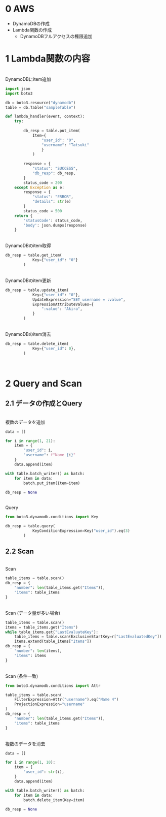 # 0 AWS

* DynamoDBの作成
* Lambda関数の作成
  * DynamoDBフルアクセスの権限追加

# 1 Lambda関数の内容

<br>
DynamoDBにitem追加

```python
import json
import boto3

db = boto3.resource("dynamodb")
table = db.Table("sampleTable")

def lambda_handler(event, context):
    try:
        
        db_resp = table.put_item(
            Item={
                "user_id": "0",
                "username": "Tatsuki"
                }
            )
            
        response = {
            "status": "SUCCESS",
            "db_resp": db_resp,
        }
        status_code = 200
    except Exception as e:
        response = {
            "status": "ERROR",
            "details": str(e)
        }
        status_code = 500
    return {
        'statusCode': status_code,
        'body': json.dumps(response)
    }
```

<br>
DynamoDBのitem取得

```python
db_resp = table.get_item(
            Key={"user_id": "0"}
        )
```

<br>
DynamoDBのitem更新

```python
db_resp = table.update_item(
            Key={"user_id": "0"},
            UpdateExpression="SET username = :value",
            ExpressionAttributeValues={
                ":value": "Akira",
            }
        )
```

<br>
DynamoDBのitem消去

```python
db_resp = table.delete_item(
            Key={"user_id": 0},
        )
```

<br>

# 2 Query and Scan

## 2.1 データの作成とQuery

<br>
複数のデータを追加

```python
data = []

for i in range(1, 21):
    item = {
        "user_id": i,
        "username": f"Name {i}"
    }
    data.append(item)

with table.batch_writer() as batch:
    for item in data:
        batch.put_item(Item=item)
    
db_resp = None
```

<br>
Query

```python
from boto3.dynamodb.conditions import Key

db_resp = table.query(
            KeyConditionExpression=Key("user_id").eq(3)
        )
```

## 2.2 Scan

<br>
Scan

```python
table_items = table.scan()
db_resp = {
    "number": len(table_items.get("Items")),
    "items": table_items
}
```

<br>
Scan (データ量が多い場合)

```python
table_items = table.scan()
items = table_items.get("Items")
while table_items.get("LastEvaluateKey"):
    table_items = table.scan(ExclusiveStartKey=r["LastEvaluatedKey"])
    items.extend(table_items["Items"])
db_resp = {
    "number": len(items),
    "items": items
}
```

<br>
Scan (条件一致)

```python
from boto3.dynamodb.conditions import Attr

table_items = table.scan(
    FilterExpression=Attr("username").eq("Name 4")
    ProjectionExpression="username"
)
db_resp = {
    "number": len(table_items.get("Items")),
    "items": table_items
}
```

<br>
複数のデータを消去

```python
data = []

for i in range(1, 10):
    item = {
        "user_id": str(i),
    }
    data.append(item)

with table.batch_writer() as batch:
    for item in data:
        batch.delete_item(Key=item)
        
db_resp = None
```